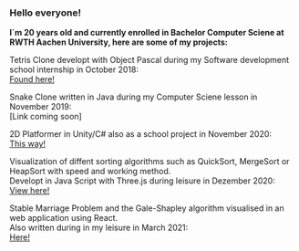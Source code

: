 ### Hello everyone!

**I´m 20 years old and currently enrolled in Bachelor Computer Sciene at RWTH Aachen University, here are some of my projects:**


Tetris Clone developt with Object Pascal during my Software development school internship in October 2018: <br>
[Found here!](https://github.com/Feko-Karels/Tetris)

Snake Clone written in Java during my Computer Sciene lesson in November 2019: <br>
[Link coming soon]

2D Platformer in Unity/C# also as a school project in November 2020: <br>
[This way!](https://github.com/Feko-Karels/Platfomer)

Visualization of diffent sorting algorithms such as QuickSort, MergeSort or HeapSort with speed and working method. <br>
Developt in Java Script with Three.js during leisure in Dezember 2020: <br>
[View here!](https://github.com/Feko-Karels/Sorting-Algorithms)

Stable Marriage Problem and the Gale-Shapley algorithm visualised in an web application using React. <br>
Also written during in my leisure in March 2021: <br>
[Here!](https://github.com/Feko-Karels/Stable-Matching-Code)
 
<!--
**Feko-Karels/Feko-Karels** is a ✨ _special_ ✨ repository because its `README.md` (this file) appears on your GitHub profile.

Here are some ideas to get you started:

- 🔭 I’m currently working on ...
- 🌱 I’m currently learning ...
- 👯 I’m looking to collaborate on ...
- 🤔 I’m looking for help with ...
- 💬 Ask me about ...
- 📫 How to reach me: ...
- 😄 Pronouns: ...
- ⚡ Fun fact: ...
-->

